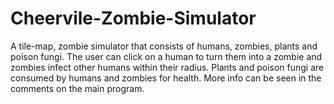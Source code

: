 # Cheervile-Zombie-Simulator
A tile-map, zombie simulator that consists of humans, zombies, plants and poison fungi. The user can click on a human to turn them into a zombie and zombies infect other humans within their radius. Plants and poison fungi are consumed by humans and zombies for health. More info can be seen in the comments on the main program.
